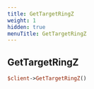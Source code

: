 ```yaml
---
title: GetTargetRingZ
weight: 1
hidden: true
menuTitle: GetTargetRingZ
---
```

## GetTargetRingZ
```perl
$client->GetTargetRingZ()
```